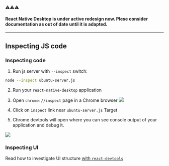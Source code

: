 :warning::warning::warning:
#### React Native Desktop is under active redesign now. Plese consider documentation as out of date until it is adapted.

---
## Inspecting JS code

### Inspecting code

1) Run js server with `--inspect` switch:
```sh
node --inspect ubuntu-server.js
```

2) Run your `react-native-desktop` application

3) Open `chrome://inspect` page in a Chrome browser
![](media/devtools-inspect-target.png)

4) Click on `inspect` link near `ubuntu-server.js` Target

5) Chrome devtools will open where you can see console output of your application and debug it.

![](media/devtools-window.png)

### Inspecting UI

Read how to investigate UI structure [with `react-devtools`](https://github.com/facebook/react-devtools/blob/master/packages/react-devtools/README.md)
